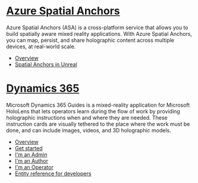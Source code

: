 
# [Azure Spatial Anchors](#tab/asa)

Azure Spatial Anchors (ASA) is a cross-platform service that allows you to build spatially aware mixed reality applications. With Azure Spatial Anchors, you can map, persist, and share holographic content across multiple devices, at real-world scale.

* [Overview](https://docs.microsoft.com/azure/spatial-anchors/overview) 
* [Spatial Anchors in Unreal](../unreal/unreal-azure-spatial-anchors.md) 

# [Dynamics 365](#tab/D365)

Microsoft Dynamics 365 Guides is a mixed-reality application for Microsoft HoloLens that lets operators learn during the flow of work by providing holographic instructions when and where they are needed. These instruction cards are visually tethered to the place where the work must be done, and can include images, videos, and 3D holographic models.

* [Overview](https://docs.microsoft.com/dynamics365/mixed-reality/guides/) 
* [Get started](https://docs.microsoft.com/dynamics365/mixed-reality/guides/get-started) 
* [I'm an Admin](https://docs.microsoft.com/dynamics365/mixed-reality/guides/setup)
* [I'm an Author](https://docs.microsoft.com/dynamics365/mixed-reality/guides/authoring-overview) 
* [I'm an Operator](https://docs.microsoft.com/dynamics365/mixed-reality/guides/operator-overview) 
* [Entity reference for developers](https://docs.microsoft.com/dynamics365/mixed-reality/guides/developer-entity-reference)
